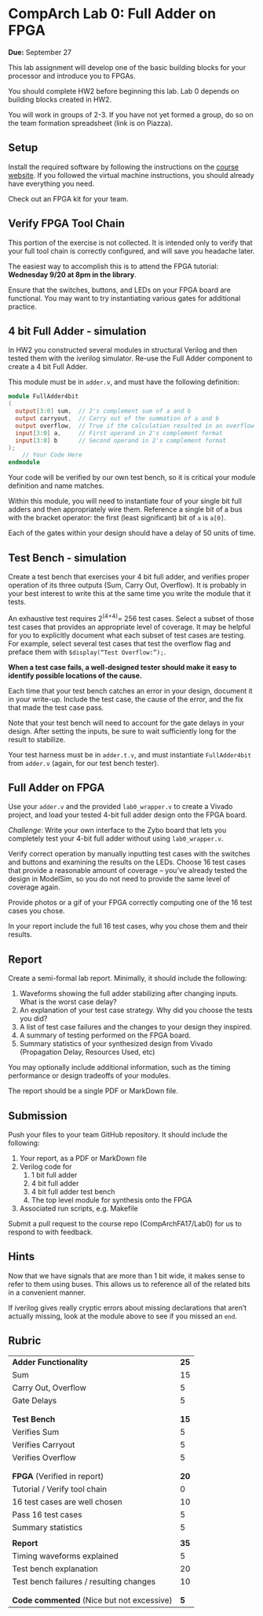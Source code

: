 # CompArch Lab 0: Full Adder on FPGA

**Due:** September 27

This lab assignment will develop one of the basic building blocks for your processor and introduce you to FPGAs.  

You should complete HW2 before beginning this lab.  Lab 0 depends on building blocks created in HW2.

You will work in groups of 2-3. If you have not yet formed a group, do so on the team formation spreadsheet (link is on Piazza).

## Setup ##

Install the required software by following the instructions on the [course website](https://sites.google.com/site/ca17fall/resources/fpga). If you followed the virtual machine instructions, you should already have everything you need.

Check out an FPGA kit for your team.

## Verify FPGA Tool Chain

This portion of the exercise is not collected.  It is intended only to verify that your full tool chain is correctly configured, and will save you headache later.

The easiest way to accomplish this is to attend the FPGA tutorial: **Wednesday 9/20 at 8pm in the library**.

Ensure that the switches, buttons, and LEDs on your FPGA board are functional. You may want to try instantiating various gates for additional practice.

## 4 bit Full Adder - simulation
In HW2 you constructed several modules in structural Verilog and then tested them with the iverilog simulator.  Re-use the Full Adder component to create a 4 bit Full Adder.

This module must be in `adder.v`, and must have the following definition:

```verilog
module FullAdder4bit
(
  output[3:0] sum,  // 2's complement sum of a and b
  output carryout,  // Carry out of the summation of a and b
  output overflow,  // True if the calculation resulted in an overflow
  input[3:0] a,     // First operand in 2's complement format
  input[3:0] b      // Second operand in 2's complement format
);
    // Your Code Here
endmodule
```

Your code will be verified by our own test bench, so it is critical your module definition and name matches.

Within this module, you will need to instantiate four of your single bit full adders and then appropriately wire them.  Reference a single bit of a bus with the bracket operator:  the first (least significant) bit of `a` is `a[0]`.

Each of the gates within your design should have a delay of 50 units of time.


## Test Bench - simulation

Create a test bench that exercises your 4 bit full adder, and verifies proper operation of its three outputs (Sum, Carry Out, Overflow).  It is probably in your best interest to write this at the same time you write the module that it tests.

An exhaustive test requires 2<sup>(4+4)</sup>= 256 test cases. Select a subset of those test cases that provides an appropriate level of coverage.  It may be helpful for you to explicitly document what each subset of test cases are testing.  For example, select several test cases that test the overflow flag and preface them with `$display(“Test Overflow:”);`.

**When a test case fails, a well-designed tester should make it easy to identify possible locations of the cause.**

Each time that your test bench catches an error in your design, document it in your write-up.  Include the test case, the cause of the error, and the fix that made the test case pass.

Note that your test bench will need to account for the gate delays in your design.  After setting the inputs, be sure to wait sufficiently long for the result to stabilize.

Your test harness must be in `adder.t.v`, and must instantiate `FullAdder4bit` from `adder.v` (again, for our test bench tester).

## Full Adder on FPGA

Use your `adder.v` and the provided `lab0_wrapper.v` to create a Vivado project, and load your tested 4-bit full adder design onto the FPGA board.

_Challenge_: Write your own interface to the Zybo board that lets you completely test your 4-bit full adder without using `lab0_wrapper.v`.

Verify correct operation by manually inputting test cases with the switches and buttons and examining the results on the LEDs.  Choose 16 test cases that provide a reasonable amount of coverage – you’ve already tested the design in ModelSim, so you do not need to provide the same level of coverage again.

Provide photos or a gif of your FPGA correctly computing one of the 16 test cases you chose.

In your report include the full 16 test cases, why you chose them and their results.


## Report
Create a semi-formal lab report.  Minimally, it should include the following:

1.	Waveforms showing the full adder stabilizing after changing inputs.  What is the worst case delay?
1.	An explanation of your test case strategy.  Why did you choose the tests you did?
1.	A list of test case failures and the changes to your design they inspired.
1.	A summary of testing performed on the FPGA board.
1.	Summary statistics of your synthesized design from Vivado (Propagation Delay, Resources Used, etc)

You may optionally include additional information, such as the timing performance or design tradeoffs of your modules.

The report should be a single PDF or MarkDown file.


## Submission
Push your files to your team GitHub repository. It should include the following:

1.	Your report, as a PDF or MarkDown file
1.	Verilog code for
    1.	1 bit full adder
    1.	4 bit full adder
    1.	4 bit full adder test bench
    1.	The top level module for synthesis onto the FPGA
1.	Associated run scripts, e.g.  Makefile

Submit a pull request to the course repo (CompArchFA17/Lab0) for us to respond to with feedback.

## Hints
Now that we have signals that are more than 1 bit wide, it makes sense to refer to them using buses.  This allows us to reference all of the related bits in a convenient manner. 

If iverilog gives really cryptic errors about missing declarations that aren’t actually missing, look at the module above to see if you missed an `end`.

## Rubric

<table>
<tr><td><b>Adder Functionality</b></td><td>	<b>25</b></td></tr>
<tr><td>Sum	</td><td>15</td></tr>
<tr><td>Carry Out, Overflow	</td><td>5</td></tr>
<tr><td>Gate Delays</td><td>5</td></tr>
<tr><td/><td/></tr>
<tr><td/><td/></tr>

<tr><td><b>Test Bench</b></td><td>	<b>	15	</b></td></tr>
<tr><td>Verifies Sum</td><td>5</td></tr>
<tr><td>Verifies Carryout</td><td>5</td></tr>
<tr><td>Verifies Overflow</td><td>5</td></tr>
<tr><td/><td/></tr>
<tr><td/><td/></tr>

<tr><td><b>FPGA</b> (Verified in report)</td><td><b>20</b></td></tr>
<tr><td>Tutorial / Verify tool chain</td><td>0</td></tr>
<tr><td>16 test cases are well chosen</td><td>10</td></tr>
<tr><td>Pass 16 test cases</td><td>5</td></tr>
<tr><td>Summary statistics</td><td>5</td></tr>
<tr><td/><td/></tr>

<tr><td><b>Report</b></td><td><b>35</b></td></tr>
<tr><td>Timing waveforms explained</td><td>5</td></tr>
<tr><td>Test bench explanation</td><td>20</td></tr>
<tr><td>Test bench failures / resulting changes</td><td>10</td></tr>
<tr><td/><td/></tr>
<tr><td/><td/></tr>

<tr><td> <b> Code commented</b> (Nice but not excessive)</td><td><b>5</b></td></tr>
</table>
